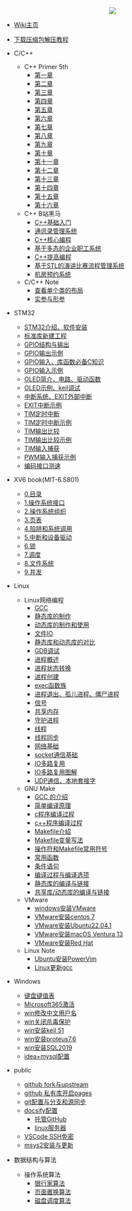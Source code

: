 <div align="center">
<a href="https://xhcheats.cn/#/">
<img src=https://pic.xhcheats.cn/assets/2023/12/24/023626.png />
</div>

* [Wiki主页](README.md)

* [下载压缩包解压教程](windows/jieya.md)

* C/C++
  * C++ Primer 5th
    * [第一章](CPP/Primer/第1章.md)
    * [第二章](CPP/Primer/第2章.md)
    * [第三章](CPP/Primer/第3章.md)
    * [第四章](CPP/Primer/第4章.md)
    * [第五章](CPP/Primer/第5章.md)
    * [第六章](CPP/Primer/第6章.md)
    * [第七章](CPP/Primer/第7章.md)
    * [第八章](CPP/Primer/第8章.md)
    * [第九章](CPP/Primer/第9章.md)
    * [第十章](CPP/Primer/第10章.md)
    * [第十一章](CPP/Primer/第11章.md)
    * [第十二章](CPP/Primer/第12章.md)
    * [第十三章](CPP/Primer/第13章.md)
    * [第十四章](CPP/Primer/第14章.md)
    * [第十五章](CPP/Primer/第15章.md)
    * [第十六章](CPP/Primer/第16章.md)
  * C++ B站黑马
    * [C++基础入门](CPP/heima/一/C++基础入门.md)
    * [通讯录管理系统](CPP/heima/二/通讯录管理系统.md)
    * [C++核心编程](CPP/heima/三/C++核心编程.md)
    * [基于多态的企业职工系统](CPP/heima/四/职工管理系统.md)
    * [C++提高编程](CPP/heima/五/C++提高编程.md)
    * [基于STL的演讲比赛流程管理系统](CPP/heima/六/演讲比赛.md)
    * [机房预约系统](CPP/heima/七/机房预约系统.md)
  * C/C++ Note
    * [查看单个类的布局](CPP/随笔/single.md)
    * [实参与形参](CPP/随笔/shican.md)

* STM32
  * [STM32介绍、软件安装](stm32/1intro.md)
  * [标准库新建工程](stm32/2newproject.md)
  * [GPIO结构与输出](stm32/3GPIOoutput.md)
  * [GPIO输出示例](stm32/4GPIOout_exam.md)
  * [GPIO输入、库函数必备C知识](stm32/5GPIOinput.md)
  * [GPIO输入示例](stm32/6GPIOin_exam.md)
  * [OLED简介、电路、驱动函数](stm32/7OLEDintro.md)
  * [OLED示例、keil调试](stm32/8OLEDexam.md)
  * [中断系统、EXIT外部中断](stm32/9EXITintro.md)
  * [EXIT中断示例](stm32/10EXITexam.md)
  * [TIM定时中断](stm32/11TIMtime.md)
  * [TIM定时中断示例](stm32/12TIMtime_exam.md)
  * [TIM输出比较](stm32/13TIMout.md)
  * [TIM输出比较示例](stm32/14TIMout_exam.md)
  * [TIM输入捕获](stm32/15TIMinput.md)
  * [PWM输入捕获示例](stm32/16PWM_exam.md)
  * [编码接口测速](stm32/17getspeed.md)

* XV6 book(MIT-6.S801)
  * [0.目录](OS/xv6-riscv-book/Chapter-0.md)
  * [1.操作系统接口](OS/xv6-riscv-book/Chapter-1.md)
  * [2.操作系统组织](OS/xv6-riscv-book/Chapter-2.md)
  * [3.页表](OS/xv6-riscv-book/Chapter-3.md)
  * [4.陷阱和系统调用](OS/xv6-riscv-book/Chapter-4.md)
  * [5.中断和设备驱动](OS/xv6-riscv-book/Chapter-5.md)
  * [6.锁](OS/xv6-riscv-book/Chapter-6.md)
  * [7.调度](OS/xv6-riscv-book/Chapter-7.md)
  * [8.文件系统](OS/xv6-riscv-book/Chapter-8.md)
  * [9.并发](OS/xv6-riscv-book/Chapter-9.md)

* Linux
  * Linux网络编程
    * [GCC](linux/Linuxnetwork/GCC.md)
    * [静态库的制作](linux/Linuxnetwork/静态库的制作.md)
    * [动态库的制作和使用](linux/Linuxnetwork/动态库的制作和使用.md)
    * [文件IO](linux/Linuxnetwork/文件IO.md)
    * [静态库和动态库的对比](linux/Linuxnetwork/静态库和动态库的对比.md)
    * [GDB调试](linux/Linuxnetwork/GDB调试.md)
    * [进程概述](linux/Linuxnetwork/进程概述.md)
    * [进程状态转换](linux/Linuxnetwork/进程状态转换.md)
    * [进程创建](linux/Linuxnetwork/进程创建.md)
    * [exec函数族](linux/Linuxnetwork/exec函数族.md)
    * [进程退出、孤儿进程、僵尸进程](linux/Linuxnetwork/进程退出孤儿僵尸进程.md)
    * [信号](linux/Linuxnetwork/信号.md)
    * [共享内存](linux/Linuxnetwork/共享内存.md)
    * [守护进程](linux/Linuxnetwork/守护进程.md)
    * [线程](linux/Linuxnetwork/线程.md)
    * [线程同步](linux/Linuxnetwork/线程同步.md)
    * [网络基础](linux/Linuxnetwork/网络基础.md)
    * [socket通信基础](linux/Linuxnetwork/socket通信基础.md)
    * [IO多路复用](linux/Linuxnetwork/IO多路复用.md)
    * [IO多路复用图解](linux/Linuxnetwork/IO多路复用图解.md)
    * [UDP通信、本地套接字](linux/Linuxnetwork/UDP通信、本地套接字.md)
  * GNU Make
    * [GCC 的介绍](linux/GNU_Make/1.GCC_Introduction.md)
    * [简单编译原理](linux/GNU_Make/2.ComputerSystem.md)
    * [c程序编译过程](linux/GNU_Make/3CompileC.md)
    * [c++程序编译过程](linux/GNU_Make/4CompileCpp.md)
    * [Makefile介绍](linux/GNU_Make/5Intro.md)
    * [Makefile变量写法](linux/GNU_Make/6Variable.md)
    * [操作符和Makefile常用符号](linux/GNU_Make/7Operator&Symbols.md)
    * [常用函数](linux/GNU_Make/8Functions.md)
    * [条件语句](linux/GNU_Make/9ConditionalStatement.md)
    * [编译过程与编译选项](linux/GNU_Make/10Compile.md)
    * [静态库的编译与链接](linux/GNU_Make/11StaticLibrary.md)
    * [共享库/动态库的编译与链接](linux/GNU_Make/12SharedLibrary.md)
  * VMware
    * [windows安装VMware](linux/VMware/VMware.md)
    * [VMware安装centos 7](linux/VMware/centos.md)
    * [VMware安装Ubuntu22.04.1](linux/VMware/Ubuntu.md)
    * [VMware安装macOS Ventura 13](linux/VMware/Ventura13.md)
    * [VMware安装Red Hat](linux/VMware/redhat.md)
  * Linux Note
    * [Ubuntu安装PowerVim](linux/VMware/PowerVim.md)
    * [Linux更新gcc](linux/VMware/ubuntugcc.md)

* Windows
  * [键盘键值表](windows/jianpankey.md)
  * [Microsoft365激活](windows/office.md)
  * [win修改中文用户名](windows/yonghuming.md)
  * [win关闭杀毒保护](windows/guanshadu.md)
  * [win安装keil 51](windows/keil.md)
  * [win安装proteus7.6](windows/proteus.md)
  * [win安装SQL2019](windows/sql.md)
  * [idea+mysql配置](windows/idea.md)

* public
  * [github fork与upstream](public/upstream.md)
  * [github 私有库开启pages](public/githubaction.md)
  * [git配置与分支和源同步](public/gitfork.md)
  * [docsify配置](windows/docsify.md)
    * [托管GitHub](windows/docsify1.md)
    * [linux服务器](windows/docsify2.md)
  * [VSCode SSH免密](public/vscodessh.md)
  * [msys2安装与更新](public/msys2install.md)

* 数据结构与算法
  * 操作系统算法
    * [银行家算法](OS/algorithm/banker.md)
    * [页面置换算法](OS/algorithm/pagedisplace.md)
    * [磁盘调度算法](OS/algorithm/Disk_scheduling.md)